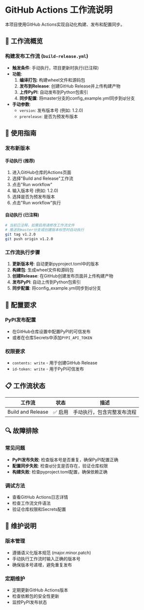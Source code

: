# GitHub Actions 工作流说明

本项目使用GitHub Actions实现自动化构建、发布和配置同步。

## 🔄 工作流概览

### 构建发布工作流 (`build-release.yml`)
- **触发条件**: 手动执行，项目更新时执行(已注释)
- **功能**:
  1. **编译打包**: 构建wheel文件和源码包
  2. **发布到Release**: 创建GitHub Release并上传构建产物
  3. **上传PyPI**: 自动发布到Python包索引
  4. **同步配置**: 将master分支的config_example.yml同步到ql分支
- **手动参数**:
  - `version`: 发布版本号 (例如: 1.2.0)
  - `prerelease`: 是否为预发布版本

## 🚀 使用指南

### 发布新版本

#### 手动执行 (推荐)
1. 进入GitHub仓库的Actions页面
2. 选择"Build and Release"工作流
3. 点击"Run workflow"
4. 输入版本号 (例如: 1.2.0)
5. 选择是否为预发布版本
6. 点击"Run workflow"执行

#### 自动执行 (已注释)
```bash
# 当前已注释，如需启用请修改工作流文件
# 推送到master分支或创建版本标签时自动执行
git tag v1.2.0
git push origin v1.2.0
```

### 工作流执行步骤

1. **更新版本号**: 自动更新pyproject.toml中的版本
2. **构建包**: 生成wheel文件和源码包
3. **创建Release**: 在GitHub创建发布页面并上传构建产物
4. **发布PyPI**: 自动上传到Python包索引
5. **同步配置**: 将config_example.yml同步到ql分支

## 🔧 配置要求

### PyPI发布配置
- 在GitHub仓库设置中配置PyPI的可信发布
- 或者在仓库Secrets中添加`PYPI_API_TOKEN`

### 权限要求
- `contents: write` - 用于创建GitHub Release
- `id-token: write` - 用于PyPI可信发布

## 📋 工作流状态

| 工作流 | 状态 | 描述 |
|--------|------|------|
| Build and Release | ✅ 启用 | 手动执行，包含完整发布流程 |

## 🔍 故障排除

### 常见问题

- **PyPI发布失败**: 检查版本号是否重复，确保PyPI配置正确
- **配置同步失败**: 检查ql分支是否存在，验证仓库权限
- **构建失败**: 检查pyproject.toml配置，确保依赖正确

### 调试方法

- 查看GitHub Actions日志详情
- 检查工作流文件语法
- 验证仓库权限和Secrets配置

## 📝 维护说明

### 版本管理

- 遵循语义化版本规范 (major.minor.patch)
- 手动执行工作流时输入正确的版本号
- 确保版本号递增，避免重复发布

### 定期维护

- 定期更新GitHub Actions版本
- 检查依赖包的安全性更新
- 监控PyPI发布状态
